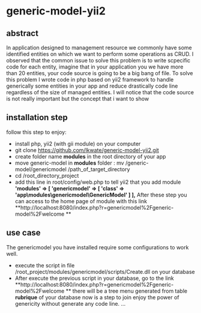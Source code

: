 # generic-model-yii2

## abstract
In application designed to management resource we commonly have some identified entities on which we want to perform some operations as CRUD. I observed that the common issue to solve this problem is to write scpecific code for each entity, imagine that in your application you we have more than 20 entities, your code source is going to be a big bang of file. To solve this problem I wrote code in php based on yii2 framework to handle generically some entities in your app and reduce drastically code line regardless of the size of managed entities. 
I will notice that the code source is not really important but the concept that i want to show

## installation step
follow this step to enjoy: 
* install php, yii2 (with gii module) on your computer
* git clone https://github.com/lkwate/generic-model-yii2.git
* create folder name **modules** in the root directory of your app
* move generic-model in **modules** folder : mv /generic-model/genericmodel /path_of_target_directory
* cd /root_directory_project
* add this line in root/config/web.php to tell yii2 that you add module
    **'modules' => [
       'genericmodel' => [
           'class' => 'app\modules\genericmodel\GenericModel'
       ]
   ],**
After these step you can access to the home page of module with this link 
**http://localhost:8080/index.php?r=genericmodel%2Fgeneric-model%2Fwelcome **

## use case
The genericmodel you have installed require some configurations to work well. 
* execute the script in file /root_project/modules/genericmodel/scripts/Create.dll on your database
* After execute the previous script in your database, go to the link **http://localhost:8080/index.php?r=genericmodel%2Fgeneric-model%2Fwelcome ** there will be a tree menu generated from table **rubrique** of your database
now is a step to join enjoy the power of genericity without generate any code line. 
...
## 